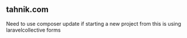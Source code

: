 ## tahnik.com

Need to use composer update if starting a new project from this is using laravelcollective forms
